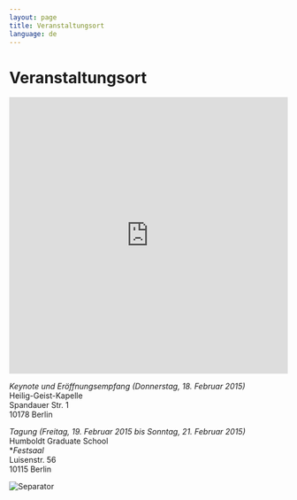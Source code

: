 ```yaml
---
layout: page
title: Veranstaltungsort
language: de
---
```


# Veranstaltungsort

<iframe width="100%" height="500px" frameBorder="0" src="https://a.tiles.mapbox.com/v4/frau-sabine.o0557fei.html?access_token=pk.eyJ1IjoiZnJhdS1zYWJpbmUiLCJhIjoiY2lnNm9saHZ4MGhkb3ZsbTZ5eXkwMXRhMSJ9.YNRk22lOO3ngLgUvJQovCg"></iframe>

*Keynote und Eröffnungsempfang (Donnerstag, 18. Februar 2015)*   
Heilig-Geist-Kapelle      
Spandauer Str. 1   
10178 Berlin

*Tagung (Freitag, 19. Februar 2015 bis Sonntag, 21. Februar 2015)*   
Humboldt Graduate School      
**Festsaal*   
Luisenstr. 56   
10115 Berlin


![Separator](../images/separator.png)
